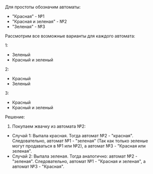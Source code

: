 Для простоты обозначим автоматы:
* "Красная" - №1
* "Красная и зеленая" - №2
* "Зеленая" - №3


Рассмотрим все возможные варианты для каждого автомата:

1:
* Зеленый
* Красный и зеленый

2:
* Красный
* Зеленый

3:
* Красный
* Красный и зеленый

Решение:
1. Покупаем жвачку из автомата №2:
* Случай 1:
Выпала красная. Тогда автомат №2 - "красная". Следовательно, автомат №1 - "зеленая" (Так как только зеленые могут продаваться в №1 или №2), а автомат №3 - "Красная или зеленая".
* Случай 2:
Выпала зеленая. Тогда аналогично: автомат №2 - "зеленая". Следовательно, автомат №1 - "Красная и зеленая", а автомат №3 - "Красная".

